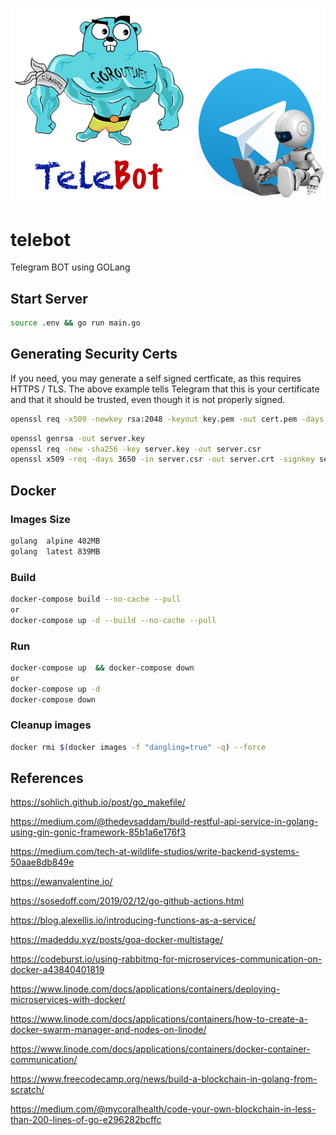 ![TeleBot](./docs/images/telebot.jpg)

# telebot

Telegram BOT using GOLang

## Start Server

```bash
source .env && go run main.go
```

## Generating Security Certs

If you need, you may generate a self signed certficate, as this requires HTTPS / TLS. The above example tells Telegram that this is your certificate and that it should be trusted, even though it is not properly signed.

```bash
openssl req -x509 -newkey rsa:2048 -keyout key.pem -out cert.pem -days 3560 -subj "//O=Org\CN=Test" -nodes
```

```bash
openssl genrsa -out server.key
openssl req -new -sha256 -key server.key -out server.csr
openssl x509 -req -days 3650 -in server.csr -out server.crt -signkey server.key
```

## Docker

### Images Size

```bash
golang  alpine 402MB
golang  latest 839MB
```

### Build

```bash
docker-compose build --no-cache --pull
or
docker-compose up -d --build --no-cache --pull
```

### Run

```bash
docker-compose up  && docker-compose down
or
docker-compose up -d
docker-compose down
```

### Cleanup <none> images

```bash
docker rmi $(docker images -f "dangling=true" -q) --force
```

## References

https://sohlich.github.io/post/go_makefile/

https://medium.com/@thedevsaddam/build-restful-api-service-in-golang-using-gin-gonic-framework-85b1a6e176f3

https://medium.com/tech-at-wildlife-studios/write-backend-systems-50aae8db849e

https://ewanvalentine.io/

https://sosedoff.com/2019/02/12/go-github-actions.html

https://blog.alexellis.io/introducing-functions-as-a-service/

https://madeddu.xyz/posts/goa-docker-multistage/

https://codeburst.io/using-rabbitmq-for-microservices-communication-on-docker-a43840401819

https://www.linode.com/docs/applications/containers/deploying-microservices-with-docker/

https://www.linode.com/docs/applications/containers/how-to-create-a-docker-swarm-manager-and-nodes-on-linode/

https://www.linode.com/docs/applications/containers/docker-container-communication/

https://www.freecodecamp.org/news/build-a-blockchain-in-golang-from-scratch/

https://medium.com/@mycoralhealth/code-your-own-blockchain-in-less-than-200-lines-of-go-e296282bcffc
